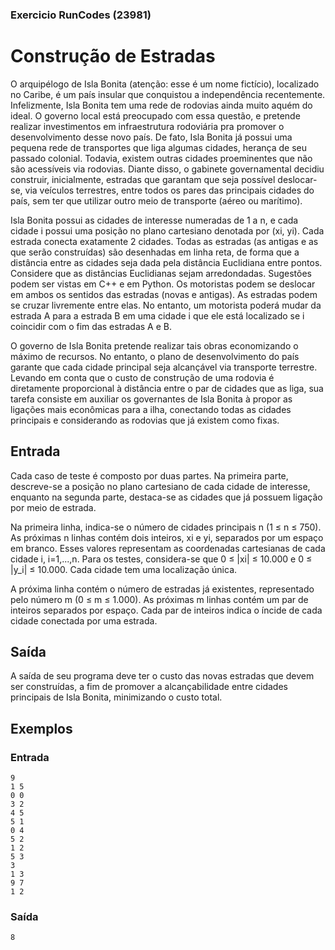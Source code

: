 
### Exercicio RunCodes (23981)

# Construção de Estradas

O arquipélogo de Isla Bonita (atenção: esse é um nome fictício), localizado no Caribe, é um país insular que conquistou a independência recentemente. Infelizmente, Isla Bonita tem uma rede de rodovias ainda muito aquém do ideal. O governo local está preocupado com essa questão, e pretende realizar investimentos em infraestrutura rodoviária pra promover o desenvolvimento desse novo país. De fato, Isla Bonita já possui uma pequena rede de transportes que liga algumas cidades, herança de seu passado colonial. Todavia, existem outras cidades proeminentes que não são acessíveis via rodovias. Diante disso, o gabinete governamental decidiu construir, inicialmente, estradas que garantam que seja possível deslocar-se, via veículos terrestres, entre todos os pares das principais cidades do país, sem ter que utilizar outro meio de transporte (aéreo ou marítimo).

Isla Bonita possui as cidades de interesse numeradas de 1 a n, e cada cidade i possui uma posição no plano cartesiano denotada por (xi, yi). Cada estrada conecta exatamente 2 cidades. Todas as estradas (as antigas e as que serão construídas) são desenhadas em linha reta, de forma que a distância entre as cidades seja dada pela distância Euclidiana entre pontos. Considere que as distâncias Euclidianas sejam arredondadas. Sugestões podem ser vistas em C++ e em Python. Os motoristas podem se deslocar em ambos os sentidos das estradas (novas e antigas). As estradas podem se cruzar livremente entre elas. No entanto, um motorista poderá mudar da estrada A para a estrada B em uma cidade i que ele está localizado se i coincidir com o fim das estradas A e B.

O governo de Isla Bonita pretende realizar tais obras economizando o máximo de recursos. No entanto, o plano de desenvolvimento do país garante que cada cidade principal seja alcançável via transporte terrestre. Levando em conta que o custo de construção de uma rodovia é diretamente proporcional à distância entre o par de cidades que as liga, sua tarefa consiste em auxiliar os governantes de Isla Bonita à propor as ligações mais econômicas para a ilha, conectando todas as cidades principais e considerando as rodovias que já existem como fixas.

## Entrada
Cada caso de teste é composto por duas partes. Na primeira parte, descreve-se a posição no plano cartesiano de cada cidade de interesse, enquanto na segunda parte, destaca-se as cidades que já possuem ligação por meio de estrada.

Na primeira linha, indica-se o número de cidades principais n (1 ≤ n ≤ 750). As próximas n linhas contém dois inteiros, xi e yi, separados por um espaço em branco. Esses valores representam as coordenadas cartesianas de cada cidade i, i=1,...,n. Para os testes, considera-se que 0 ≤ |xi| ≤ 10.000 e 0 ≤ |y_i| ≤ 10.000. Cada cidade tem uma localização única.

A próxima linha contém o número de estradas já existentes, representado pelo número m (0 ≤ m ≤ 1.000). As próximas m linhas contém um par de inteiros separados por espaço. Cada par de inteiros indica o íncide de cada cidade conectada por uma estrada.

## Saída
A saída de seu programa deve ter o custo das novas estradas que devem ser construídas, a fim de promover a alcançabilidade entre cidades principais de Isla Bonita, minimizando o custo total.

## Exemplos

### Entrada
```
9
1 5
0 0
3 2
4 5
5 1
0 4
5 2
1 2
5 3
3
1 3
9 7
1 2
```
### Saída

```
8
```